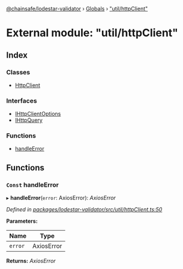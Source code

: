 [@chainsafe/lodestar-validator](../README.md) › [Globals](../globals.md) › ["util/httpClient"](_util_httpclient_.md)

# External module: "util/httpClient"

## Index

### Classes

* [HttpClient](../classes/_util_httpclient_.httpclient.md)

### Interfaces

* [IHttpClientOptions](../interfaces/_util_httpclient_.ihttpclientoptions.md)
* [IHttpQuery](../interfaces/_util_httpclient_.ihttpquery.md)

### Functions

* [handleError](_util_httpclient_.md#const-handleerror)

## Functions

### `Const` handleError

▸ **handleError**(`error`: AxiosError): *AxiosError*

*Defined in [packages/lodestar-validator/src/util/httpClient.ts:50](https://github.com/ChainSafe/lodestar/blob/da7050e4c/packages/lodestar-validator/src/util/httpClient.ts#L50)*

**Parameters:**

Name | Type |
------ | ------ |
`error` | AxiosError |

**Returns:** *AxiosError*
